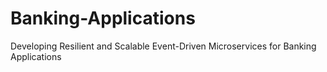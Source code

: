# Banking-Applications
 Developing Resilient and Scalable Event-Driven Microservices for Banking  Applications 

